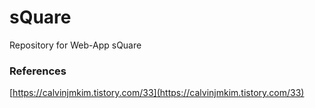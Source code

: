 # sQuare
Repository for Web-App sQuare 


### References
[https://calvinjmkim.tistory.com/33](https://calvinjmkim.tistory.com/33)
